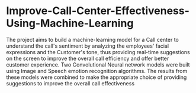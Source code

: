 # Improve-Call-Center-Effectiveness-Using-Machine-Learning
The project aims to build a machine-learning model for a Call center to understand the call's sentiment by analyzing the employees' facial expressions and the Customer's tone, thus providing real-time suggestions on the screen to improve the overall call efficiency and offer better customer experience. Two Convolutional Neural network models were built using Image and Speech emotion recognition algorithms. The results from these models were combined to make the appropriate choice of providing suggestions to improve the overall call effectiveness
